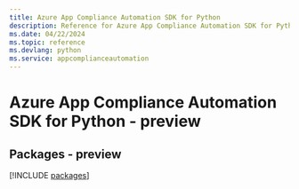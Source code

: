 ```yaml
---
title: Azure App Compliance Automation SDK for Python
description: Reference for Azure App Compliance Automation SDK for Python
ms.date: 04/22/2024
ms.topic: reference
ms.devlang: python
ms.service: appcomplianceautomation
---
```

# Azure App Compliance Automation SDK for Python - preview
## Packages - preview
[!INCLUDE [packages](app-compliance-automation-index.md)]